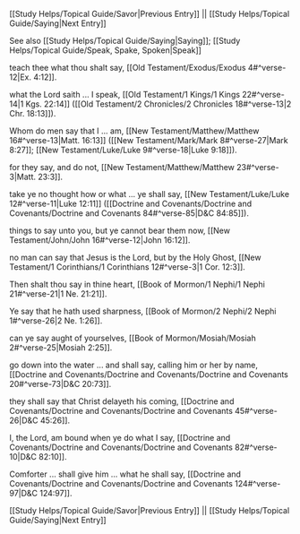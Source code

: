 [[Study Helps/Topical Guide/Savor|Previous Entry]]  ||  [[Study Helps/Topical Guide/Saying|Next Entry]]

 See also [[Study Helps/Topical Guide/Saying|Saying]]; [[Study Helps/Topical Guide/Speak, Spake, Spoken|Speak]]

 teach thee what thou shalt say, [[Old Testament/Exodus/Exodus 4#^verse-12|Ex. 4:12]].

 what the Lord saith ... I speak, [[Old Testament/1 Kings/1 Kings 22#^verse-14|1 Kgs. 22:14]] ([[Old Testament/2 Chronicles/2 Chronicles 18#^verse-13|2 Chr. 18:13]]).

 Whom do men say that I ... am, [[New Testament/Matthew/Matthew 16#^verse-13|Matt. 16:13]] ([[New Testament/Mark/Mark 8#^verse-27|Mark 8:27]]; [[New Testament/Luke/Luke 9#^verse-18|Luke 9:18]]).

 for they say, and do not, [[New Testament/Matthew/Matthew 23#^verse-3|Matt. 23:3]].

 take ye no thought how or what ... ye shall say, [[New Testament/Luke/Luke 12#^verse-11|Luke 12:11]] ([[Doctrine and Covenants/Doctrine and Covenants/Doctrine and Covenants 84#^verse-85|D&C 84:85]]).

 things to say unto you, but ye cannot bear them now, [[New Testament/John/John 16#^verse-12|John 16:12]].

 no man can say that Jesus is the Lord, but by the Holy Ghost, [[New Testament/1 Corinthians/1 Corinthians 12#^verse-3|1 Cor. 12:3]].

 Then shalt thou say in thine heart, [[Book of Mormon/1 Nephi/1 Nephi 21#^verse-21|1 Ne. 21:21]].

 Ye say that he hath used sharpness, [[Book of Mormon/2 Nephi/2 Nephi 1#^verse-26|2 Ne. 1:26]].

 can ye say aught of yourselves, [[Book of Mormon/Mosiah/Mosiah 2#^verse-25|Mosiah 2:25]].

 go down into the water ... and shall say, calling him or her by name, [[Doctrine and Covenants/Doctrine and Covenants/Doctrine and Covenants 20#^verse-73|D&C 20:73]].

 they shall say that Christ delayeth his coming, [[Doctrine and Covenants/Doctrine and Covenants/Doctrine and Covenants 45#^verse-26|D&C 45:26]].

 I, the Lord, am bound when ye do what I say, [[Doctrine and Covenants/Doctrine and Covenants/Doctrine and Covenants 82#^verse-10|D&C 82:10]].

 Comforter ... shall give him ... what he shall say, [[Doctrine and Covenants/Doctrine and Covenants/Doctrine and Covenants 124#^verse-97|D&C 124:97]].

[[Study Helps/Topical Guide/Savor|Previous Entry]]  ||  [[Study Helps/Topical Guide/Saying|Next Entry]]